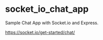 # socket_io_chat_app
Sample Chat App with Socket.io and Express.

https://socket.io/get-started/chat/

